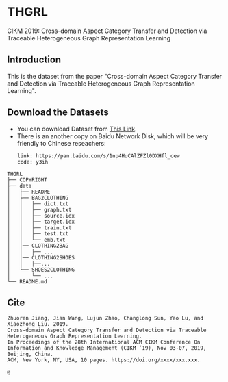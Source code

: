 # THGRL
CIKM 2019: Cross-domain Aspect Category Transfer and Detection via Traceable Heterogeneous Graph Representation Learning

## Introduction

This is the dataset from the paper "Cross-domain Aspect Category Transfer and Detection via Traceable Heterogeneous Graph Representation Learning". 


## Download the Datasets
* You can download Dataset from [This Link](https://drive.google.com/file/d/16XP5WLYO3qgZR8jbaq-rxFp-0EpWIwQS/view?usp=sharing).
* There is an another copy on Baidu Network Disk, which will be very friendly to Chinese reseachers:
    ```
    link: https://pan.baidu.com/s/1np4HuCAlZFZl0DXHfl_oew
    code: y3ih
    ```

```
THGRL
├── COPYRIGHT
├── data
│   ├── README
│   ├── BAG2CLOTHING
│   │   ├── dict.txt
│   │   ├── graph.txt
│   │   ├── source.idx
│   │   ├── target.idx
│   │   ├── train.txt
│   │   ├── test.txt
│   │   └── emb.txt
│   │── CLOTHING2BAG
│   │   ├── ...
│   │── CLOTHING2SHOES
│   │   ├──...
│   └── SHOES2CLOTHING
│       └── ...
└── README.md

```

## Cite

```
Zhuoren Jiang, Jian Wang, Lujun Zhao, Changlong Sun, Yao Lu, and Xiaozhong Liu. 2019. 
Cross-domain Aspect Category Transfer and Detection via Traceable Heterogeneous Graph Representation Learning. 
In Proceedings of the 28th International ACM CIKM Conference On Information and Knowledge Management (CIKM ’19), Nov 03-07, 2019, Beijing, China. 
ACM, New York, NY, USA, 10 pages. https://doi.org/xxxx/xxx.xxx.
```

```
@

```

